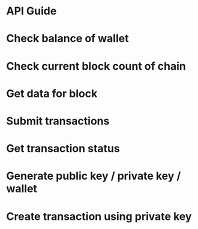 # API Guide

# Check balance of wallet

# Check current block count of chain

# Get data for block

# Submit transactions

# Get transaction status

# Generate public key / private key / wallet

# Create transaction using private key